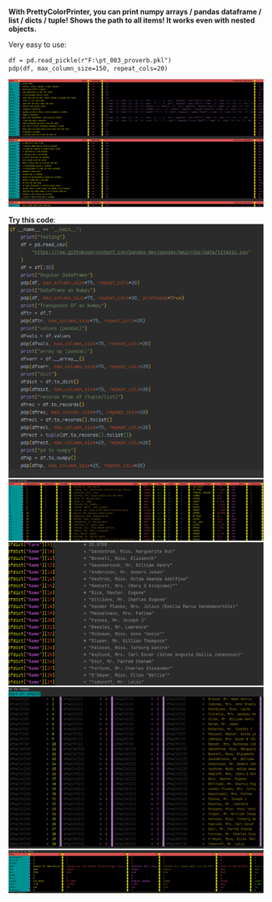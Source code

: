 **With PrettyColorPrinter, you can print numpy arrays / pandas dataframe / list / dicts / tuple! Shows the path to all items! It works even with nested objects.**

Very easy to use:

    df = pd.read_pickle(r"F:\pt_003_proverb.pkl")
    pdp(df, max_column_size=150, repeat_cols=20)
    
    
<img src="screenshot.png"/>

**Try this code**:</br>
<img src="a1.png"/>
<img src="a2.png"/>
<img src="a3.png"/>
<img src="a4.png"/>
<img src="5a.png"/>
